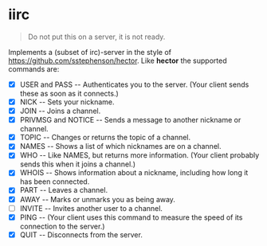 # iirc

> Do not put this on a server, it is not ready.

Implements a (subset of irc)-server in the style of
<https://github.com/sstephenson/hector>. Like __hector__ the supported commands
are:

- [X] USER and PASS -- Authenticates you to the server. (Your client sends these as
  soon as it connects.)
- [X] NICK -- Sets your nickname.
- [X] JOIN -- Joins a channel.
- [X] PRIVMSG and NOTICE -- Sends a message to another nickname or channel.
- [X] TOPIC -- Changes or returns the topic of a channel.
- [X] NAMES -- Shows a list of which nicknames are on a channel.
- [X] WHO -- Like NAMES, but returns more information. (Your client probably sends
  this when it joins a channel.)
- [X] WHOIS -- Shows information about a nickname, including how long it has been
  connected.
- [X] PART -- Leaves a channel.
- [X] AWAY -- Marks or unmarks you as being away.
- [ ] INVITE -- Invites another user to a channel.
- [X] PING -- (Your client uses this command to measure the speed of its connection
  to the server.)
- [X] QUIT -- Disconnects from the server.
